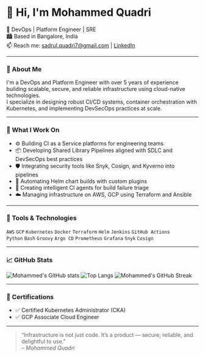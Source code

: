 <!--
**quadrish7/quadrish7** is a ✨ _special_ ✨ repository because its `README.md` (this file) appears on your GitHub profile.

Here are some ideas to get you started:

- 🔭 I’m currently working on ...
- 🌱 I’m currently learning ...
- 👯 I’m looking to collaborate on ...
- 🤔 I’m looking for help with ...
- 💬 Ask me about ...
- 📫 How to reach me: ...
- 😄 Pronouns: ...
- ⚡ Fun fact: ...
-->
# 👋 Hi, I'm Mohammed Quadri

🚀 DevOps | Platform Engineer | SRE  
🏙️ Based in Bangalore, India  
📫 Reach me: [sadrul.quadri7@gmail.com](mailto:sadrul.quadri7@gmail.com) | [LinkedIn](https://linkedin.com/in/mohammed-quadri)

---

### 🌟 About Me

I'm a DevOps and Platform Engineer with over 5 years of experience building scalable, secure, and reliable infrastructure using cloud-native technologies.  
I specialize in designing robust CI/CD systems, container orchestration with Kubernetes, and implementing DevSecOps practices at scale.

---

### 💼 What I Work On

- ⚙️ Building CI as a Service platforms for engineering teams  
- 📦 Developing Shared Library Pipelines aligned with SDLC and DevSecOps best practices  
- 🛡️ Integrating security tools like Snyk, Cosign, and Kyverno into pipelines  
- 🚀 Automating Helm chart builds with custom plugins  
- 🧠 Creating intelligent CI agents for build failure triage  
- ☁️ Managing infrastructure on AWS, GCP using Terraform and Ansible

---

### 🧰 Tools & Technologies

`AWS` `GCP` `Kubernetes` `Docker` `Terraform` `Helm` `Jenkins` `GitHub Actions`  
`Python` `Bash` `Groovy` `Argo CD` `Prometheus` `Grafana` `Snyk` `Cosign`

---

### 📈 GitHub Stats

![Mohammed's GitHub stats](https://github-readme-stats.vercel.app/api?username=quadrish7&show_icons=true&theme=city_lights)
![Top Langs](https://github-readme-stats.vercel.app/api/top-langs/?username=quadrish7&theme=city_lights)
![Mohammed's GitHub Streak](https://github-readme-streak-stats.herokuapp.com/?user=quadrish7&theme=city-lights)

---

### 🧾 Certifications

- ✅ Certified Kubernetes Administrator (CKA)  
- ✅ GCP Associate Cloud Engineer  

---

> “Infrastructure is not just code. It’s a product — secure, reliable, and delightful to use.”  
– *Mohammed Quadri*

